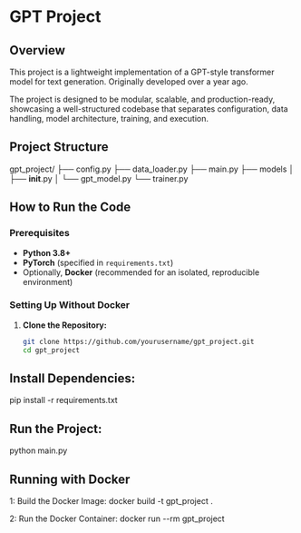 # GPT Project

## Overview

This project is a lightweight implementation of a GPT-style transformer model for text generation. Originally developed over a year ago.

The project is designed to be modular, scalable, and production-ready, showcasing a well-structured codebase that separates configuration, data handling, model architecture, training, and execution.

## Project Structure

gpt_project/
├── config.py
├── data_loader.py
├── main.py
├── models
│   ├── __init__.py
│   └── gpt_model.py
└── trainer.py



## How to Run the Code

### Prerequisites

- **Python 3.8+**
- **PyTorch** (specified in `requirements.txt`)
- Optionally, **Docker** (recommended for an isolated, reproducible environment)

### Setting Up Without Docker

1. **Clone the Repository:**

   ```bash
   git clone https://github.com/yourusername/gpt_project.git
   cd gpt_project
   
## Install Dependencies:
pip install -r requirements.txt


## Run the Project:
python main.py

## Running with Docker
1: Build the Docker Image:
    docker build -t gpt_project .

2: Run the Docker Container:
docker run --rm gpt_project




